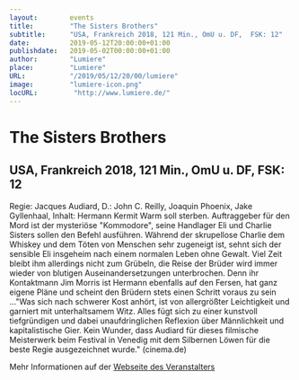 ```yaml
---
layout:        events
title:         "The Sisters Brothers"
subtitle:      "USA, Frankreich 2018, 121 Min., OmU u. DF,  FSK: 12"
date:          2019-05-12T20:00:00+01:00
publishdate:   2019-05-02T00:00:00+01:00
author:        "Lumiere"
place:         "Lumiere"
URL:           "/2019/05/12/20/00/lumiere"
image:         "lumiere-icon.png"
locURL:         "http://www.lumiere.de/"
---
```


The Sisters Brothers
===========

USA, Frankreich 2018, 121 Min., OmU u. DF,  FSK: 12
-----------

Regie: Jacques Audiard, D.: John C. Reilly, Joaquin Phoenix, Jake Gyllenhaal, Inhalt: Hermann Kermit Warm soll sterben. Auftraggeber für den Mord ist der mysteriöse "Kommodore", seine Handlager Eli und Charlie Sisters  sollen den Befehl ausführen. Während der skrupellose Charlie dem Whiskey und dem Töten von Menschen sehr zugeneigt ist, sehnt sich der sensible Eli insgeheim nach einem normalen Leben ohne Gewalt. Viel Zeit bleibt ihm  allerdings nicht zum Grübeln, die Reise der Brüder wird immer wieder von blutigen Auseinandersetzungen unterbrochen. Denn ihr Kontaktmann Jim Morris ist Hermann ebenfalls auf den Fersen, hat ganz eigene Pläne  und scheint den Brüdern stets einen Schritt voraus  zu sein ..."Was sich nach schwerer Kost anhört, ist von allergrößter Leichtigkeit und garniert mit unterhaltsamem Witz. Alles fügt sich zu einer kunstvoll tiefgründigen und dabei unaufdringlichen Reflexion über Männlichkeit und kapitalistische Gier. Kein Wunder, dass Audiard für dieses filmische Meisterwerk beim Festival in Venedig mit dem Silbernen Löwen für die beste Regie ausgezeichnet wurde." (cinema.de)

Mehr Informationen auf der [Webseite des Veranstalters](http://www.lumiere.de/19/05/sisters.htm)
